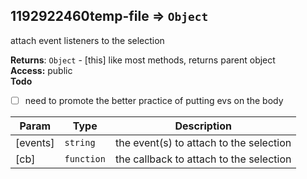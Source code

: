 <a name="module_1192922460temp-file"></a>
## 1192922460temp-file ⇒ <code>Object</code>
attach event listeners to the selection

**Returns**: <code>Object</code> - [this] like most methods, returns parent object  
**Access:** public  
**Todo**

- [ ] need to promote the better practice of putting evs on the body


| Param | Type | Description |
| --- | --- | --- |
| [events] | <code>string</code> | the event(s) to attach to the selection |
| [cb] | <code>function</code> | the callback to attach to the selection |

